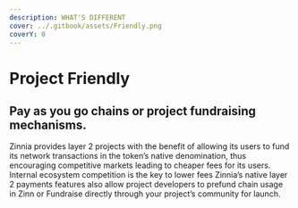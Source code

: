 ```yaml
---
description: WHAT'S DIFFERENT
cover: ../.gitbook/assets/Friendly.png
coverY: 0
---
```


# Project Friendly

## **Pay as you go chains or project fundraising mechanisms.**&#x20;

Zinnia provides layer 2 projects with the benefit of allowing its users to fund its network transactions in the token’s native denomination,  thus encouraging competitive markets leading to cheaper fees for its users. Internal ecosystem competition is the key to lower fees Zinnia’s native layer 2 payments features also allow project developers to prefund chain usage in Zinn or Fundraise directly through your project’s community for launch.&#x20;
